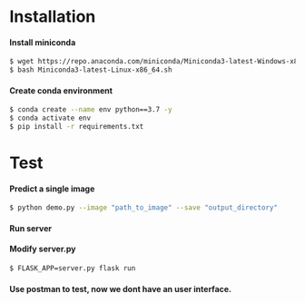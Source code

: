 # Installation

#### Install miniconda

```bash
$ wget https://repo.anaconda.com/miniconda/Miniconda3-latest-Windows-x86_64.exe
$ bash Miniconda3-latest-Linux-x86_64.sh
```

#### Create conda environment

```bash
$ conda create --name env python==3.7 -y
$ conda activate env
$ pip install -r requirements.txt
```
# Test

#### Predict a single image
```bash
$ python demo.py --image "path_to_image" --save "output_directory"
```

#### Run server

#### Modify server.py

```bash
$ FLASK_APP=server.py flask run
```

#### Use postman to test, now we dont have an user interface.


